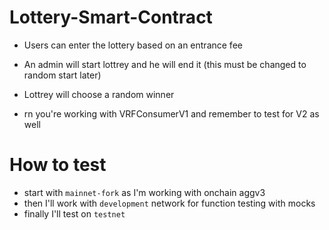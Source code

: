 # Lottery-Smart-Contract

- Users can enter the lottery based on an entrance fee
- An admin will start lottrey and he will end it (this must be changed to random start later)
- Lottrey will choose a random winner

- rn you're working with VRFConsumerV1 and remember to test for V2 as well

# How to test

- start with `mainnet-fork` as I'm working with onchain aggv3
- then I'll work with `development` network for function testing with mocks
- finally I'll test on `testnet`
